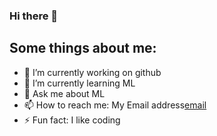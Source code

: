### Hi there 👋

## Some things about me:

- 🔭 I’m currently working on github
- 🌱 I’m currently learning ML 
- 💬 Ask me about ML
- 📫 How to reach me: My Email address[email]
- ⚡ Fun fact: I like coding

[email]: sainikhilgona619@gmail.com
